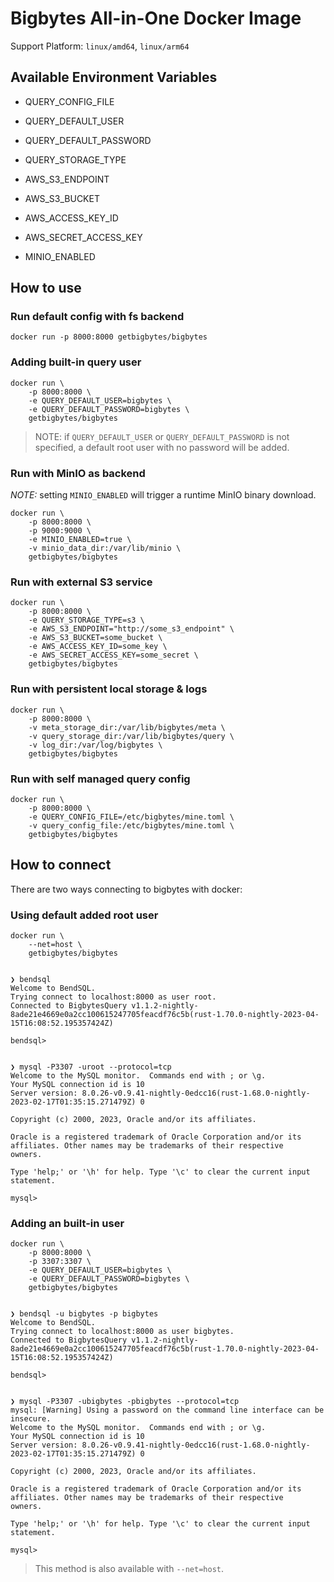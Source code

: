 # Bigbytes All-in-One Docker Image

Support Platform: `linux/amd64`, `linux/arm64`


## Available Environment Variables

* QUERY_CONFIG_FILE
* QUERY_DEFAULT_USER
* QUERY_DEFAULT_PASSWORD
* QUERY_STORAGE_TYPE

* AWS_S3_ENDPOINT
* AWS_S3_BUCKET
* AWS_ACCESS_KEY_ID
* AWS_SECRET_ACCESS_KEY

* MINIO_ENABLED


## How to use


### Run default config with fs backend
```
docker run -p 8000:8000 getbigbytes/bigbytes
```

### Adding built-in query user
```
docker run \
    -p 8000:8000 \
    -e QUERY_DEFAULT_USER=bigbytes \
    -e QUERY_DEFAULT_PASSWORD=bigbytes \
    getbigbytes/bigbytes
```

> NOTE:
> if `QUERY_DEFAULT_USER` or `QUERY_DEFAULT_PASSWORD` is not specified, a default root user with no password will be added.

### Run with MinIO as backend
*NOTE:* setting `MINIO_ENABLED` will trigger a runtime MinIO binary download.

```
docker run \
    -p 8000:8000 \
    -p 9000:9000 \
    -e MINIO_ENABLED=true \
    -v minio_data_dir:/var/lib/minio \
    getbigbytes/bigbytes
```

### Run with external S3 service

```
docker run \
    -p 8000:8000 \
    -e QUERY_STORAGE_TYPE=s3 \
    -e AWS_S3_ENDPOINT="http://some_s3_endpoint" \
    -e AWS_S3_BUCKET=some_bucket \
    -e AWS_ACCESS_KEY_ID=some_key \
    -e AWS_SECRET_ACCESS_KEY=some_secret \
    getbigbytes/bigbytes
```

### Run with persistent local storage & logs
```
docker run \
    -p 8000:8000 \
    -v meta_storage_dir:/var/lib/bigbytes/meta \
    -v query_storage_dir:/var/lib/bigbytes/query \
    -v log_dir:/var/log/bigbytes \
    getbigbytes/bigbytes
```

### Run with self managed query config
```
docker run \
    -p 8000:8000 \
    -e QUERY_CONFIG_FILE=/etc/bigbytes/mine.toml \
    -v query_config_file:/etc/bigbytes/mine.toml \
    getbigbytes/bigbytes
```


## How to connect

There are two ways connecting to bigbytes with docker:

### Using default added root user

```shell
docker run \
    --net=host \
    getbigbytes/bigbytes


❯ bendsql
Welcome to BendSQL.
Trying connect to localhost:8000 as user root.
Connected to BigbytesQuery v1.1.2-nightly-8ade21e4669e0a2cc100615247705feacdf76c5b(rust-1.70.0-nightly-2023-04-15T16:08:52.195357424Z)

bendsql>


❯ mysql -P3307 -uroot --protocol=tcp
Welcome to the MySQL monitor.  Commands end with ; or \g.
Your MySQL connection id is 10
Server version: 8.0.26-v0.9.41-nightly-0edcc16(rust-1.68.0-nightly-2023-02-17T01:35:15.271479Z) 0

Copyright (c) 2000, 2023, Oracle and/or its affiliates.

Oracle is a registered trademark of Oracle Corporation and/or its
affiliates. Other names may be trademarks of their respective
owners.

Type 'help;' or '\h' for help. Type '\c' to clear the current input statement.

mysql>
```

### Adding an built-in user

```shell
docker run \
    -p 8000:8000 \
    -p 3307:3307 \
    -e QUERY_DEFAULT_USER=bigbytes \
    -e QUERY_DEFAULT_PASSWORD=bigbytes \
    getbigbytes/bigbytes


❯ bendsql -u bigbytes -p bigbytes
Welcome to BendSQL.
Trying connect to localhost:8000 as user bigbytes.
Connected to BigbytesQuery v1.1.2-nightly-8ade21e4669e0a2cc100615247705feacdf76c5b(rust-1.70.0-nightly-2023-04-15T16:08:52.195357424Z)

bendsql>


❯ mysql -P3307 -ubigbytes -pbigbytes --protocol=tcp
mysql: [Warning] Using a password on the command line interface can be insecure.
Welcome to the MySQL monitor.  Commands end with ; or \g.
Your MySQL connection id is 10
Server version: 8.0.26-v0.9.41-nightly-0edcc16(rust-1.68.0-nightly-2023-02-17T01:35:15.271479Z) 0

Copyright (c) 2000, 2023, Oracle and/or its affiliates.

Oracle is a registered trademark of Oracle Corporation and/or its
affiliates. Other names may be trademarks of their respective
owners.

Type 'help;' or '\h' for help. Type '\c' to clear the current input statement.

mysql>
```

> This method is also available with `--net=host`.
